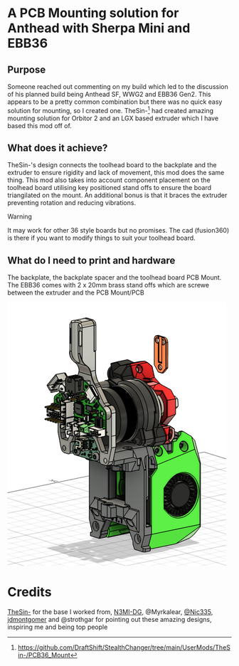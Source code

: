 # A PCB Mounting solution for Anthead with Sherpa Mini and EBB36
## Purpose
Someone reached out commenting on my build which led to the discussion of his planned build being Anthead SF, WWG2 and EBB36 Gen2. This appears to be a pretty common combination but there was no quick easy solution for mounting, so I created one.  TheSin-[^1] had created amazing mounting solution for Orbitor 2 and an LGX based extruder which I have based this mod off of. 

## What does it achieve?
TheSin-'s design connects the toolhead board to the backplate and the extruder to ensure rigidity and lack of movement, this mod does
the same thing.  This mod also takes into account component placement on the toolhead board utilising key positioned stand offs to ensure
the board triangilated on the mount. An additional bonus is that it braces the extruder preventing rotation and reducing vibrations.


>[!WARNING]
>It may work for other 36 style boards but no promises. The cad (fusion360) is there if you want to modify things to suit your toolhead board.

## What do I need to print and hardware
The backplate, the backplate spacer and the toolhead board PCB Mount.  The EBB36 comes with 2 x 20mm brass stand offs which are screwe
between the extruder and the PCB Mount/PCB 

![Image1](Anthead_SF_WWG2.png) 

[^1]: https://github.com/DraftShift/StealthChanger/tree/main/UserMods/TheSin-/PCB36_Mount
# Credits
[TheSin-](https://github.com/TheSin-) for the base I worked from,
[N3MI-DG](https://github.com/N3MI-DG), @Myrkalear, [@Nic335](https://github.com/nic335), [jdmontgomer](https://github.com/jdmontgomer) and @strothgar for pointing out these amazing designs, inspiring me and being top people
